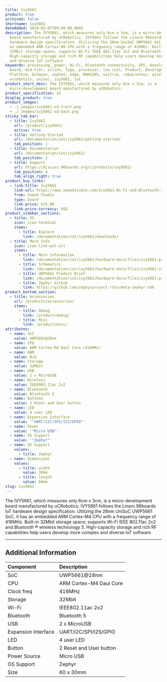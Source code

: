 ```yaml
---
title: Ivy5661
product: true
archived: false
shortname: ivy5661
dateAdded: 2019-02-07T09:00:00.000Z
description: The IVY5661, which measures only 6cm x 3cm, is a micro-development
  board manufactured by uCRobotics. IVY5661 follows the Linaro 96boards IoT
  hardware design specification. Utilizing the 28nm UniSoC UWP5661 SoC, it has
  an embedded ARM Cortex-M4 CPU with a frequency range of 416MHz. Built-in
  32Mbit storage space; supports Wi-Fi IEEE 802.11ac 2x2 and Bluetooth 5.
  High-capacity storage and rich RF capabilities help users develop more complex
  and diverse IoT software
keywords: processing, power, Wi-Fi, Bluetooth connectivity, GPS, development,
  board, mid-tier, xilinx, fpga, processor, low cost, Product, Development,
  Platform, bitmain, sophon, edge, RAK5205, wistrio, rakwireless, wireless, rak,
  ucrobotics, unisoc, ivy5661, iot
product_short_desc: The IVY5661, which measures only 6cm x 3cm, is a
  micro-development board manufactured by uCRobotics.
product_specification: ie
display_product: true
product_images:
  - ./_images/ivy5661-sd-front.png
  - ./_images/ivy5661-sd-back.png
sticky_tab_bar:
  - title: Ivy5661
    url: /product/ivy5661/
    active: true
  - title: Getting Started
    url: /documentation/iot/ivy5661/getting-started/
    tab_position: 1
  - title: Documentation
    url: /documentation/iot/ivy5661/
    tab_position: 2
  - title: Support
    url: https://discuss.96boards.org/c/products/ivy5661/
    tab_position: 4
    tab_align_right: true
product_buy_links:
  - link-title: Ivy5661
    link-url: https://www.seeedstudio.com/Ivy5661-Wi-Fi-and-Bluetooth-IoT-Solution-SoC-SPRD-UWP5661-Cortex-M4-p-2867.html
    from: Seeed Studio
    type: board
    link-price: $35.00
    link-price-currency: USD
product_sidebar_sections:
  - title: OS
    icon: icon-terminal
    items:
      - title: Explore
        link: /documentation/iot/ivy5661/downloads/
  - title: More Info
    icon: icon-link-ext-alt
    items:
      - title: More Information
        link: /documentation/iot/ivy5661/hardware-docs/files/ivy5661-product-brief.pdf
      - title: Schematics
        link: /documentation/iot/ivy5661/hardware-docs/files/ivy5661-schematics.pdf
      - title: UDP5661 Product Brief
        link: /documentation/iot/ivy5661/hardware-docs/files/ivy5661-product-brief.pdf
      - title: Zephyr Github
        link: https://github.com/zephyrproject-rtos/meta-zephyr-sdk
product_bottom_section:
  - title: Accessories
    url: /products/accessories/
    items:
      - title: Debug
        link: /product/debug/
      - title: Misc
        link: /product/misc/
attributes:
  - name: SoC
    value: UWP5661@28nm
  - name: CPU
    value: ARM Cortex-M4 Daul Core (416MHz)
  - name: RAM
    value: N/A
  - name: Storage
    value: 32Mbit
  - name: USB
    value: 2 x MicroUSB
  - name: Wireless
    value: IEEE802.11ac 2x2
  - name: Bluetooth
    value: Bluetooth 5
  - name: Buttons
    value: 2 Reset and User button
  - name: LED
    value: 4 user LED
  - name: Expansion Interface
    value: '"UART/I2C/SPI/I2S/GPIO"'
  - name: Power
    value: '"Micro USB"'
  - name: OS Support
    value: '"Zephyr"'
  - name: OS Support
    values:
      - title: Zephyr
  - name: Dimensions
    values:
      - title: width
        value: 30mm
      - title: length
        value: 60mm
slug: ivy5661
---
```


The IVY5661, which measures only 6cm x 3cm, is a micro-development board manufactured by
uCRobotics. IVY5661 follows the Linaro 96boards IoT hardware design specification. Utilizing
the 28nm UniSoC UWP5661 SoC, it has an embedded ARM Cortex-M4 CPU with a frequency
range of 416MHz. Built-in 32Mbit storage space; supports Wi-Fi IEEE 802.11ac 2x2 and
_Bluetooth_ ® wireless technology 5. High-capacity storage and rich RF capabilities help users develop more complex
and diverse IoT software

***

## Additional Information

|   Component          |   Description                                                                                    |
|:---------------------|:-------------------------------------------------------------------------------------------------|
| SoC                  | UWP5661@28nm                                                                                     |
| CPU                  | ARM Cortex-M4 Daul Core                                                                          |
| Clock freq           | 416MHz                                                                                           |
| Storage              | 32Mbit                                                                                           |
| Wi-Fi                | IEEE802.11ac 2x2                                                                                 |
| Bluetooth            | Bluetooth 5                                                                                      |
| USB                  | 2 x MicroUSB                                                                                     |
| Expansion Interface  | UART/I2C/SPI/I2S/GPIO                                                                            |
| LED                  | 4 user LED                                                                                       |
| Button               | 2 Reset and User button                                                                          |
| Power Source         | Micro USB                                                                                        |
| OS Support           | Zephyr                                                                                           |
| Size                 | 60 x 30mm                                                                                        |
